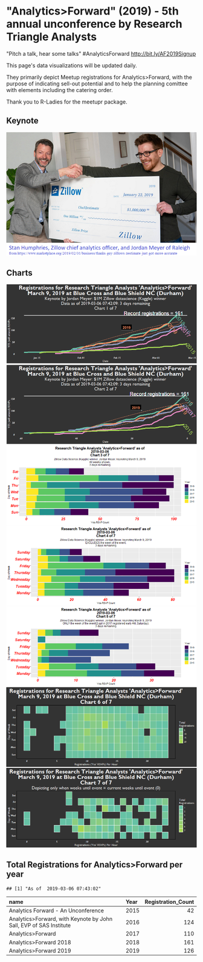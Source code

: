 "Analytics&gt;Forward" (2019) - 5th annual unconference by Research Triangle Analysts
=====================================================================================

"Pitch a talk, hear some talks" \#AnalyticsForward <http://bit.ly/AF2019Signup>

This page's data visualizations will be updated daily.

They primarily depict Meetup registrations for Analytics&gt;Forward, with the purpose of indicating sell-out potential and to help the planning comittee with elements including the catering order.

Thank you to R-Ladies for the meetupr package.

Keynote
-------

![Marketplace.org article - Jordan Meyer (Zillow)](Marketplace_Zillow_JordanMeyer.png)

Charts
------

![Chart 1](af_2019-1.png) ![Chart 2](af_2019-2.png) ![Chart 3](af_2019-3.png) ![Chart 4](af_2019-4.png) ![Chart 5](af_2019-5.png) ![Chart 6](af_2019-6.png) ![Chart 7](af_2019-7.png)

Total Registrations for Analytics&gt;Forward per year
-----------------------------------------------------

    ## [1] "As of  2019-03-06 07:43:02"

| name                                                                  | Year |  Registration\_Count|
|:----------------------------------------------------------------------|:-----|--------------------:|
| Analytics Forward - An Unconference                                   | 2015 |                   42|
| Analytics&gt;Forward, with Keynote by John Sall, EVP of SAS Institute | 2016 |                  124|
| Analytics&gt;Forward                                                  | 2017 |                  110|
| Analytics&gt;Forward 2018                                             | 2018 |                  161|
| Analytics&gt;Forward 2019                                             | 2019 |                  126|
